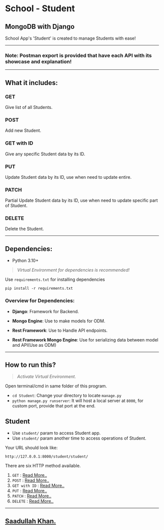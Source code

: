 # **School - Student**
## **MongoDB with Django**

School App's 'Student' is created to manage Students with ease!

---

### Note: Postman export is provided that have each API with its showcase and explanation!

---

##  **What it includes:**

<h3 id="get">GET</h3>
Give list of all Students.

<h3 id="post">POST</h3>
Add new Student.

<h3 id="get-with-id">GET with ID</h3>
Give any specific Student data by its ID.

<h3 id="put">PUT</h3>
Update Student data by its ID, use when need to update entire.

<h3 id="patch">PATCH</h3>
Partial Update Student data by its ID, use when need to update specific part of Student.

<h3 id="delete">DELETE</h3>
Delete the Student.

---

## Dependencies:
- Python 3.10+

> _Virtual Environment for dependencies is recommended!_

Use `requirements.txt` for installing dependencies

```
pip install -r requirements.txt
```

### Overview for Dependencies:

- **Django**:
Framework for Backend.

- **Mongo Engine**: 
Use to make models for ODM.

- **Rest Framework**:
Use to Handle API endpoints.

- **Rest Framework Mongo Engine**:
Use for serializing data between model and API(Use as ODM)

---

## How to run this?

> _Activate Virtual Environment._

Open terminal/cmd in same folder of this program.
- `cd Student`: Change your directory to locate `manage.py`
- `python manage.py runserver`: It will host a local server at `8000`, for custom port, provide that port at the end.

## Student

- Use `student/` param to access Student app.
- Use `student/` param another time to access operations of Student.

Your URL should look like:
```
http://127.0.0.1:8000/student/student/
```

There are six HTTP method available.
1. `GET` : [Read More..](#get)
2. `POST` : [Read More..](#post)
3. `GET with ID` : [Read More..](#get-with-id)
4. `PUT` : [Read More..](#put)
5. `PATCH` : [Read More..](#patch)
5. `DELETE` : [Read More..](#delete)


---
## [Saadullah Khan.](https://www.linkedin.com/in/Saadullahkhan3)
